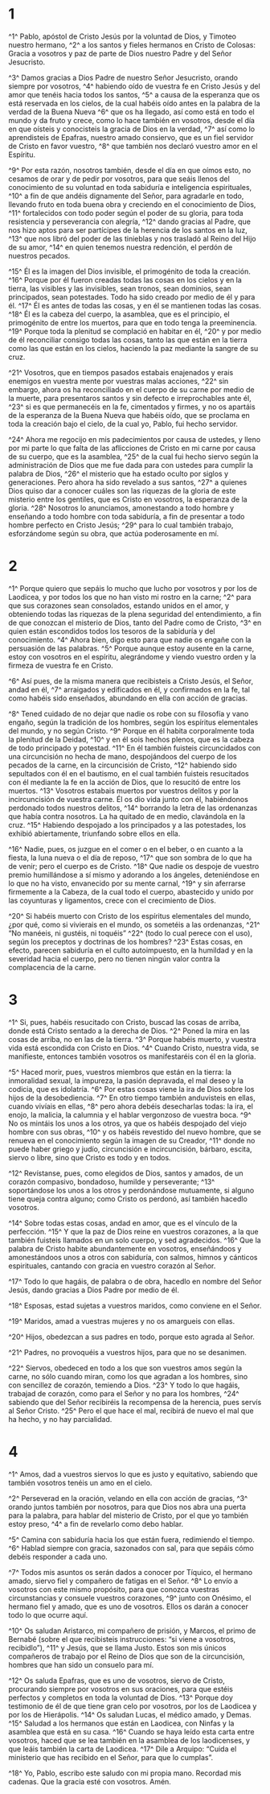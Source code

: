 # 1 
^1^ Pablo, apóstol de Cristo Jesús por la voluntad de Dios, y Timoteo nuestro hermano, ^2^ a los santos y fieles hermanos en Cristo de Colosas: Gracia a vosotros y paz de parte de Dios nuestro Padre y del Señor Jesucristo. 

^3^ Damos gracias a Dios Padre de nuestro Señor Jesucristo, orando siempre por vosotros, ^4^ habiendo oído de vuestra fe en Cristo Jesús y del amor que tenéis hacia todos los santos, ^5^ a causa de la esperanza que os está reservada en los cielos, de la cual habéis oído antes en la palabra de la verdad de la Buena Nueva ^6^ que os ha llegado, así como está en todo el mundo y da fruto y crece, como lo hace también en vosotros, desde el día en que oísteis y conocisteis la gracia de Dios en la verdad, ^7^ así como lo aprendisteis de Epafras, nuestro amado consiervo, que es un fiel servidor de Cristo en favor vuestro, ^8^ que también nos declaró vuestro amor en el Espíritu. 

^9^ Por esta razón, nosotros también, desde el día en que oímos esto, no cesamos de orar y de pedir por vosotros, para que seáis llenos del conocimiento de su voluntad en toda sabiduría e inteligencia espirituales, ^10^ a fin de que andéis dignamente del Señor, para agradarle en todo, llevando fruto en toda buena obra y creciendo en el conocimiento de Dios, ^11^ fortalecidos con todo poder según el poder de su gloria, para toda resistencia y perseverancia con alegría, ^12^ dando gracias al Padre, que nos hizo aptos para ser partícipes de la herencia de los santos en la luz, ^13^ que nos libró del poder de las tinieblas y nos trasladó al Reino del Hijo de su amor, ^14^ en quien tenemos nuestra redención, el perdón de nuestros pecados. 

^15^ Él es la imagen del Dios invisible, el primogénito de toda la creación. ^16^ Porque por él fueron creadas todas las cosas en los cielos y en la tierra, las visibles y las invisibles, sean tronos, sean dominios, sean principados, sean potestades. Todo ha sido creado por medio de él y para él. ^17^ Él es antes de todas las cosas, y en él se mantienen todas las cosas. ^18^ Él es la cabeza del cuerpo, la asamblea, que es el principio, el primogénito de entre los muertos, para que en todo tenga la preeminencia. ^19^ Porque toda la plenitud se complació en habitar en él, ^20^ y por medio de él reconciliar consigo todas las cosas, tanto las que están en la tierra como las que están en los cielos, haciendo la paz mediante la sangre de su cruz. 

^21^ Vosotros, que en tiempos pasados estabais enajenados y erais enemigos en vuestra mente por vuestras malas acciones, ^22^ sin embargo, ahora os ha reconciliado en el cuerpo de su carne por medio de la muerte, para presentaros santos y sin defecto e irreprochables ante él, ^23^ si es que permanecéis en la fe, cimentados y firmes, y no os apartáis de la esperanza de la Buena Nueva que habéis oído, que se proclama en toda la creación bajo el cielo, de la cual yo, Pablo, fui hecho servidor. 

^24^ Ahora me regocijo en mis padecimientos por causa de ustedes, y lleno por mi parte lo que falta de las aflicciones de Cristo en mi carne por causa de su cuerpo, que es la asamblea, ^25^ de la cual fui hecho siervo según la administración de Dios que me fue dada para con ustedes para cumplir la palabra de Dios, ^26^ el misterio que ha estado oculto por siglos y generaciones. Pero ahora ha sido revelado a sus santos, ^27^ a quienes Dios quiso dar a conocer cuáles son las riquezas de la gloria de este misterio entre los gentiles, que es Cristo en vosotros, la esperanza de la gloria. ^28^ Nosotros lo anunciamos, amonestando a todo hombre y enseñando a todo hombre con toda sabiduría, a fin de presentar a todo hombre perfecto en Cristo Jesús; ^29^ para lo cual también trabajo, esforzándome según su obra, que actúa poderosamente en mí. 

# 2 
^1^ Porque quiero que sepáis lo mucho que lucho por vosotros y por los de Laodicea, y por todos los que no han visto mi rostro en la carne; ^2^ para que sus corazones sean consolados, estando unidos en el amor, y obteniendo todas las riquezas de la plena seguridad del entendimiento, a fin de que conozcan el misterio de Dios, tanto del Padre como de Cristo, ^3^ en quien están escondidos todos los tesoros de la sabiduría y del conocimiento. ^4^ Ahora bien, digo esto para que nadie os engañe con la persuasión de las palabras. ^5^ Porque aunque estoy ausente en la carne, estoy con vosotros en el espíritu, alegrándome y viendo vuestro orden y la firmeza de vuestra fe en Cristo. 

^6^ Así pues, de la misma manera que recibisteis a Cristo Jesús, el Señor, andad en él, ^7^ arraigados y edificados en él, y confirmados en la fe, tal como habéis sido enseñados, abundando en ella con acción de gracias. 

^8^ Tened cuidado de no dejar que nadie os robe con su filosofía y vano engaño, según la tradición de los hombres, según los espíritus elementales del mundo, y no según Cristo. ^9^ Porque en él habita corporalmente toda la plenitud de la Deidad, ^10^ y en él sois hechos plenos, que es la cabeza de todo principado y potestad. ^11^ En él también fuisteis circuncidados con una circuncisión no hecha de mano, despojándoos del cuerpo de los pecados de la carne, en la circuncisión de Cristo, ^12^ habiendo sido sepultados con él en el bautismo, en el cual también fuisteis resucitados con él mediante la fe en la acción de Dios, que lo resucitó de entre los muertos. ^13^ Vosotros estabais muertos por vuestros delitos y por la incircuncisión de vuestra carne. Él os dio vida junto con él, habiéndonos perdonado todos nuestros delitos, ^14^ borrando la letra de las ordenanzas que había contra nosotros. La ha quitado de en medio, clavándola en la cruz. ^15^ Habiendo despojado a los principados y a las potestades, los exhibió abiertamente, triunfando sobre ellos en ella. 

^16^ Nadie, pues, os juzgue en el comer o en el beber, o en cuanto a la fiesta, la luna nueva o el día de reposo, ^17^ que son sombra de lo que ha de venir; pero el cuerpo es de Cristo. ^18^ Que nadie os despoje de vuestro premio humillándose a sí mismo y adorando a los ángeles, deteniéndose en lo que no ha visto, envanecido por su mente carnal, ^19^ y sin aferrarse firmemente a la Cabeza, de la cual todo el cuerpo, abastecido y unido por las coyunturas y ligamentos, crece con el crecimiento de Dios. 

^20^ Si habéis muerto con Cristo de los espíritus elementales del mundo, ¿por qué, como si vivierais en el mundo, os sometéis a las ordenanzas, ^21^ “No manéeis, ni gustéis, ni toquéis” ^22^ (todo lo cual perece con el uso), según los preceptos y doctrinas de los hombres? ^23^ Estas cosas, en efecto, parecen sabiduría en el culto autoimpuesto, en la humildad y en la severidad hacia el cuerpo, pero no tienen ningún valor contra la complacencia de la carne. 

# 3 
^1^ Si, pues, habéis resucitado con Cristo, buscad las cosas de arriba, donde está Cristo sentado a la derecha de Dios. ^2^ Poned la mira en las cosas de arriba, no en las de la tierra. ^3^ Porque habéis muerto, y vuestra vida está escondida con Cristo en Dios. ^4^ Cuando Cristo, nuestra vida, se manifieste, entonces también vosotros os manifestaréis con él en la gloria. 

^5^ Haced morir, pues, vuestros miembros que están en la tierra: la inmoralidad sexual, la impureza, la pasión depravada, el mal deseo y la codicia, que es idolatría. ^6^ Por estas cosas viene la ira de Dios sobre los hijos de la desobediencia. ^7^ En otro tiempo también anduvisteis en ellas, cuando vivíais en ellas, ^8^ pero ahora debéis desecharlas todas: la ira, el enojo, la malicia, la calumnia y el hablar vergonzoso de vuestra boca. ^9^ No os mintáis los unos a los otros, ya que os habéis despojado del viejo hombre con sus obras, ^10^ y os habéis revestido del nuevo hombre, que se renueva en el conocimiento según la imagen de su Creador, ^11^ donde no puede haber griego y judío, circuncisión e incircuncisión, bárbaro, escita, siervo o libre, sino que Cristo es todo y en todos. 

^12^ Revístanse, pues, como elegidos de Dios, santos y amados, de un corazón compasivo, bondadoso, humilde y perseverante; ^13^ soportándose los unos a los otros y perdonándose mutuamente, si alguno tiene queja contra alguno; como Cristo os perdonó, así también hacedlo vosotros. 

^14^ Sobre todas estas cosas, andad en amor, que es el vínculo de la perfección. ^15^ Y que la paz de Dios reine en vuestros corazones, a la que también fuisteis llamados en un solo cuerpo, y sed agradecidos. ^16^ Que la palabra de Cristo habite abundantemente en vosotros, enseñándoos y amonestándoos unos a otros con sabiduría, con salmos, himnos y cánticos espirituales, cantando con gracia en vuestro corazón al Señor. 

^17^ Todo lo que hagáis, de palabra o de obra, hacedlo en nombre del Señor Jesús, dando gracias a Dios Padre por medio de él. 

^18^ Esposas, estad sujetas a vuestros maridos, como conviene en el Señor. 

^19^ Maridos, amad a vuestras mujeres y no os amargueis con ellas. 

^20^ Hijos, obedezcan a sus padres en todo, porque esto agrada al Señor. 

^21^ Padres, no provoquéis a vuestros hijos, para que no se desanimen. 

^22^ Siervos, obedeced en todo a los que son vuestros amos según la carne, no sólo cuando miran, como los que agradan a los hombres, sino con sencillez de corazón, temiendo a Dios. ^23^ Y todo lo que hagáis, trabajad de corazón, como para el Señor y no para los hombres, ^24^ sabiendo que del Señor recibiréis la recompensa de la herencia, pues servís al Señor Cristo. ^25^ Pero el que hace el mal, recibirá de nuevo el mal que ha hecho, y no hay parcialidad. 

# 4 
^1^ Amos, dad a vuestros siervos lo que es justo y equitativo, sabiendo que también vosotros tenéis un amo en el cielo. 

^2^ Perseverad en la oración, velando en ella con acción de gracias, ^3^ orando juntos también por nosotros, para que Dios nos abra una puerta para la palabra, para hablar del misterio de Cristo, por el que yo también estoy preso, ^4^ a fin de revelarlo como debo hablar. 

^5^ Camina con sabiduría hacia los que están fuera, redimiendo el tiempo. ^6^ Hablad siempre con gracia, sazonados con sal, para que sepáis cómo debéis responder a cada uno. 

^7^ Todos mis asuntos os serán dados a conocer por Tíquico, el hermano amado, siervo fiel y compañero de fatigas en el Señor. ^8^ Lo envío a vosotros con este mismo propósito, para que conozca vuestras circunstancias y consuele vuestros corazones, ^9^ junto con Onésimo, el hermano fiel y amado, que es uno de vosotros. Ellos os darán a conocer todo lo que ocurre aquí. 

^10^ Os saludan Aristarco, mi compañero de prisión, y Marcos, el primo de Bernabé (sobre el que recibisteis instrucciones: “si viene a vosotros, recibidlo”), ^11^ y Jesús, que se llama Justo. Estos son mis únicos compañeros de trabajo por el Reino de Dios que son de la circuncisión, hombres que han sido un consuelo para mí. 

^12^ Os saluda Epafras, que es uno de vosotros, siervo de Cristo, procurando siempre por vosotros en sus oraciones, para que estéis perfectos y completos en toda la voluntad de Dios. ^13^ Porque doy testimonio de él de que tiene gran celo por vosotros, por los de Laodicea y por los de Hierápolis. ^14^ Os saludan Lucas, el médico amado, y Demas. ^15^ Saludad a los hermanos que están en Laodicea, con Ninfas y la asamblea que está en su casa. ^16^ Cuando se haya leído esta carta entre vosotros, haced que se lea también en la asamblea de los laodicenses, y que leáis también la carta de Laodicea. ^17^ Dile a Arquipo: “Cuida el ministerio que has recibido en el Señor, para que lo cumplas”. 

^18^ Yo, Pablo, escribo este saludo con mi propia mano. Recordad mis cadenas. Que la gracia esté con vosotros. Amén. 